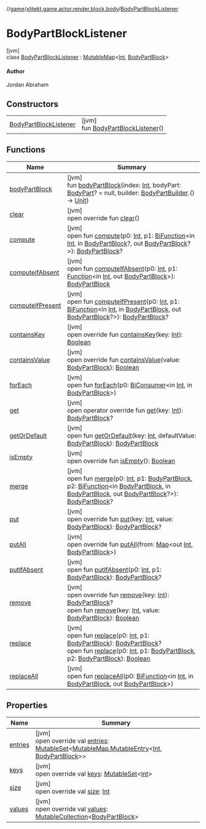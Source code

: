 //[game](../../../index.md)/[xlitekt.game.actor.render.block.body](../index.md)/[BodyPartBlockListener](index.md)

# BodyPartBlockListener

[jvm]\
class [BodyPartBlockListener](index.md) : [MutableMap](https://kotlinlang.org/api/latest/jvm/stdlib/kotlin.collections/-mutable-map/index.html)&lt;[Int](https://kotlinlang.org/api/latest/jvm/stdlib/kotlin/-int/index.html), [BodyPartBlock](../-body-part-block/index.md)&gt; 

#### Author

Jordan Abraham

## Constructors

| | |
|---|---|
| [BodyPartBlockListener](-body-part-block-listener.md) | [jvm]<br>fun [BodyPartBlockListener](-body-part-block-listener.md)() |

## Functions

| Name | Summary |
|---|---|
| [bodyPartBlock](body-part-block.md) | [jvm]<br>fun [bodyPartBlock](body-part-block.md)(index: [Int](https://kotlinlang.org/api/latest/jvm/stdlib/kotlin/-int/index.html), bodyPart: [BodyPart](../-body-part/index.md)? = null, builder: [BodyPartBuilder](../-body-part-builder/index.md).() -&gt; [Unit](https://kotlinlang.org/api/latest/jvm/stdlib/kotlin/-unit/index.html)) |
| [clear](../../xlitekt.game.packet.disassembler.handler/-packet-handler-listener/index.md#1264776610%2FFunctions%2F440369633) | [jvm]<br>open override fun [clear](../../xlitekt.game.packet.disassembler.handler/-packet-handler-listener/index.md#1264776610%2FFunctions%2F440369633)() |
| [compute](index.md#287257868%2FFunctions%2F440369633) | [jvm]<br>open fun [compute](index.md#287257868%2FFunctions%2F440369633)(p0: [Int](https://kotlinlang.org/api/latest/jvm/stdlib/kotlin/-int/index.html), p1: [BiFunction](https://docs.oracle.com/javase/8/docs/api/java/util/function/BiFunction.html)&lt;in [Int](https://kotlinlang.org/api/latest/jvm/stdlib/kotlin/-int/index.html), in [BodyPartBlock](../-body-part-block/index.md)?, out [BodyPartBlock](../-body-part-block/index.md)?&gt;): [BodyPartBlock](../-body-part-block/index.md)? |
| [computeIfAbsent](index.md#1620303822%2FFunctions%2F440369633) | [jvm]<br>open fun [computeIfAbsent](index.md#1620303822%2FFunctions%2F440369633)(p0: [Int](https://kotlinlang.org/api/latest/jvm/stdlib/kotlin/-int/index.html), p1: [Function](https://docs.oracle.com/javase/8/docs/api/java/util/function/Function.html)&lt;in [Int](https://kotlinlang.org/api/latest/jvm/stdlib/kotlin/-int/index.html), out [BodyPartBlock](../-body-part-block/index.md)&gt;): [BodyPartBlock](../-body-part-block/index.md) |
| [computeIfPresent](index.md#-391773801%2FFunctions%2F440369633) | [jvm]<br>open fun [computeIfPresent](index.md#-391773801%2FFunctions%2F440369633)(p0: [Int](https://kotlinlang.org/api/latest/jvm/stdlib/kotlin/-int/index.html), p1: [BiFunction](https://docs.oracle.com/javase/8/docs/api/java/util/function/BiFunction.html)&lt;in [Int](https://kotlinlang.org/api/latest/jvm/stdlib/kotlin/-int/index.html), in [BodyPartBlock](../-body-part-block/index.md), out [BodyPartBlock](../-body-part-block/index.md)?&gt;): [BodyPartBlock](../-body-part-block/index.md)? |
| [containsKey](../../xlitekt.game.packet.disassembler/-packet-disassembler-listener/index.md#652310485%2FFunctions%2F440369633) | [jvm]<br>open override fun [containsKey](../../xlitekt.game.packet.disassembler/-packet-disassembler-listener/index.md#652310485%2FFunctions%2F440369633)(key: [Int](https://kotlinlang.org/api/latest/jvm/stdlib/kotlin/-int/index.html)): [Boolean](https://kotlinlang.org/api/latest/jvm/stdlib/kotlin/-boolean/index.html) |
| [containsValue](index.md#1318588662%2FFunctions%2F440369633) | [jvm]<br>open override fun [containsValue](index.md#1318588662%2FFunctions%2F440369633)(value: [BodyPartBlock](../-body-part-block/index.md)): [Boolean](https://kotlinlang.org/api/latest/jvm/stdlib/kotlin/-boolean/index.html) |
| [forEach](index.md#881320993%2FFunctions%2F440369633) | [jvm]<br>open fun [forEach](index.md#881320993%2FFunctions%2F440369633)(p0: [BiConsumer](https://docs.oracle.com/javase/8/docs/api/java/util/function/BiConsumer.html)&lt;in [Int](https://kotlinlang.org/api/latest/jvm/stdlib/kotlin/-int/index.html), in [BodyPartBlock](../-body-part-block/index.md)&gt;) |
| [get](../../xlitekt.game.packet.disassembler/-packet-disassembler-listener/index.md#-869617025%2FFunctions%2F440369633) | [jvm]<br>open operator override fun [get](../../xlitekt.game.packet.disassembler/-packet-disassembler-listener/index.md#-869617025%2FFunctions%2F440369633)(key: [Int](https://kotlinlang.org/api/latest/jvm/stdlib/kotlin/-int/index.html)): [BodyPartBlock](../-body-part-block/index.md)? |
| [getOrDefault](index.md#-1879095881%2FFunctions%2F440369633) | [jvm]<br>open fun [getOrDefault](index.md#-1879095881%2FFunctions%2F440369633)(key: [Int](https://kotlinlang.org/api/latest/jvm/stdlib/kotlin/-int/index.html), defaultValue: [BodyPartBlock](../-body-part-block/index.md)): [BodyPartBlock](../-body-part-block/index.md) |
| [isEmpty](../../xlitekt.game.packet.disassembler.handler/-packet-handler-listener/index.md#-1708477740%2FFunctions%2F440369633) | [jvm]<br>open override fun [isEmpty](../../xlitekt.game.packet.disassembler.handler/-packet-handler-listener/index.md#-1708477740%2FFunctions%2F440369633)(): [Boolean](https://kotlinlang.org/api/latest/jvm/stdlib/kotlin/-boolean/index.html) |
| [merge](index.md#-416259727%2FFunctions%2F440369633) | [jvm]<br>open fun [merge](index.md#-416259727%2FFunctions%2F440369633)(p0: [Int](https://kotlinlang.org/api/latest/jvm/stdlib/kotlin/-int/index.html), p1: [BodyPartBlock](../-body-part-block/index.md), p2: [BiFunction](https://docs.oracle.com/javase/8/docs/api/java/util/function/BiFunction.html)&lt;in [BodyPartBlock](../-body-part-block/index.md), in [BodyPartBlock](../-body-part-block/index.md), out [BodyPartBlock](../-body-part-block/index.md)?&gt;): [BodyPartBlock](../-body-part-block/index.md)? |
| [put](index.md#-431486702%2FFunctions%2F440369633) | [jvm]<br>open override fun [put](index.md#-431486702%2FFunctions%2F440369633)(key: [Int](https://kotlinlang.org/api/latest/jvm/stdlib/kotlin/-int/index.html), value: [BodyPartBlock](../-body-part-block/index.md)): [BodyPartBlock](../-body-part-block/index.md)? |
| [putAll](index.md#-1991759200%2FFunctions%2F440369633) | [jvm]<br>open override fun [putAll](index.md#-1991759200%2FFunctions%2F440369633)(from: [Map](https://kotlinlang.org/api/latest/jvm/stdlib/kotlin.collections/-map/index.html)&lt;out [Int](https://kotlinlang.org/api/latest/jvm/stdlib/kotlin/-int/index.html), [BodyPartBlock](../-body-part-block/index.md)&gt;) |
| [putIfAbsent](index.md#-1438458264%2FFunctions%2F440369633) | [jvm]<br>open fun [putIfAbsent](index.md#-1438458264%2FFunctions%2F440369633)(p0: [Int](https://kotlinlang.org/api/latest/jvm/stdlib/kotlin/-int/index.html), p1: [BodyPartBlock](../-body-part-block/index.md)): [BodyPartBlock](../-body-part-block/index.md)? |
| [remove](../../xlitekt.game.packet.disassembler/-packet-disassembler-listener/index.md#-2057005243%2FFunctions%2F440369633) | [jvm]<br>open override fun [remove](../../xlitekt.game.packet.disassembler/-packet-disassembler-listener/index.md#-2057005243%2FFunctions%2F440369633)(key: [Int](https://kotlinlang.org/api/latest/jvm/stdlib/kotlin/-int/index.html)): [BodyPartBlock](../-body-part-block/index.md)?<br>open fun [remove](index.md#1578930091%2FFunctions%2F440369633)(key: [Int](https://kotlinlang.org/api/latest/jvm/stdlib/kotlin/-int/index.html), value: [BodyPartBlock](../-body-part-block/index.md)): [Boolean](https://kotlinlang.org/api/latest/jvm/stdlib/kotlin/-boolean/index.html) |
| [replace](index.md#1410703351%2FFunctions%2F440369633) | [jvm]<br>open fun [replace](index.md#1410703351%2FFunctions%2F440369633)(p0: [Int](https://kotlinlang.org/api/latest/jvm/stdlib/kotlin/-int/index.html), p1: [BodyPartBlock](../-body-part-block/index.md)): [BodyPartBlock](../-body-part-block/index.md)?<br>open fun [replace](index.md#825875897%2FFunctions%2F440369633)(p0: [Int](https://kotlinlang.org/api/latest/jvm/stdlib/kotlin/-int/index.html), p1: [BodyPartBlock](../-body-part-block/index.md), p2: [BodyPartBlock](../-body-part-block/index.md)): [Boolean](https://kotlinlang.org/api/latest/jvm/stdlib/kotlin/-boolean/index.html) |
| [replaceAll](index.md#1901242671%2FFunctions%2F440369633) | [jvm]<br>open fun [replaceAll](index.md#1901242671%2FFunctions%2F440369633)(p0: [BiFunction](https://docs.oracle.com/javase/8/docs/api/java/util/function/BiFunction.html)&lt;in [Int](https://kotlinlang.org/api/latest/jvm/stdlib/kotlin/-int/index.html), in [BodyPartBlock](../-body-part-block/index.md), out [BodyPartBlock](../-body-part-block/index.md)&gt;) |

## Properties

| Name | Summary |
|---|---|
| [entries](../../xlitekt.game.packet.disassembler.handler/-packet-handler-listener/index.md#313986111%2FProperties%2F440369633) | [jvm]<br>open override val [entries](../../xlitekt.game.packet.disassembler.handler/-packet-handler-listener/index.md#313986111%2FProperties%2F440369633): [MutableSet](https://kotlinlang.org/api/latest/jvm/stdlib/kotlin.collections/-mutable-set/index.html)&lt;[MutableMap.MutableEntry](https://kotlinlang.org/api/latest/jvm/stdlib/kotlin.collections/-mutable-map/-mutable-entry/index.html)&lt;[Int](https://kotlinlang.org/api/latest/jvm/stdlib/kotlin/-int/index.html), [BodyPartBlock](../-body-part-block/index.md)&gt;&gt; |
| [keys](../../xlitekt.game.packet.disassembler.handler/-packet-handler-listener/index.md#-1153773961%2FProperties%2F440369633) | [jvm]<br>open override val [keys](../../xlitekt.game.packet.disassembler.handler/-packet-handler-listener/index.md#-1153773961%2FProperties%2F440369633): [MutableSet](https://kotlinlang.org/api/latest/jvm/stdlib/kotlin.collections/-mutable-set/index.html)&lt;[Int](https://kotlinlang.org/api/latest/jvm/stdlib/kotlin/-int/index.html)&gt; |
| [size](../../xlitekt.game.packet.disassembler.handler/-packet-handler-listener/index.md#-157521630%2FProperties%2F440369633) | [jvm]<br>open override val [size](../../xlitekt.game.packet.disassembler.handler/-packet-handler-listener/index.md#-157521630%2FProperties%2F440369633): [Int](https://kotlinlang.org/api/latest/jvm/stdlib/kotlin/-int/index.html) |
| [values](../../xlitekt.game.packet.disassembler.handler/-packet-handler-listener/index.md#211311497%2FProperties%2F440369633) | [jvm]<br>open override val [values](../../xlitekt.game.packet.disassembler.handler/-packet-handler-listener/index.md#211311497%2FProperties%2F440369633): [MutableCollection](https://kotlinlang.org/api/latest/jvm/stdlib/kotlin.collections/-mutable-collection/index.html)&lt;[BodyPartBlock](../-body-part-block/index.md)&gt; |
